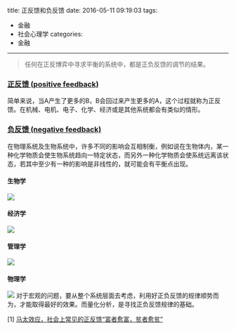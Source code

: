title: 正反馈和负反馈
date: 2016-05-11 09:19:03
tags:
- 金融
- 社会心理学
categories:
- 金融
---

> 任何在正反博弈中寻求平衡的系统中，都是正负反馈的调节的结果。

### [正反馈 (positive feedback)](https://zh.wikipedia.org/wiki/%E6%AD%A3%E5%9B%9E%E9%A5%8B)
简单来说，当A产生了更多的B，B会回过来产生更多的A，这个过程就称为正反馈。在机械、电机、电子、化学、经济或是其他系统都会有类似的情形。
### [负反馈 (negative feedback)](https://zh.wikipedia.org/wiki/%E8%B4%9F%E5%8F%8D%E9%A6%88)
在物理系统及生物系统中，许多不同的影响会互相制衡，例如说在生物体内，某一种化学物质会使生物系统趋向一特定状态，而另外一种化学物质会使系统远离该状态，若其中至少有一种的影响是非线性的，就可能会有平衡点出现。

#### 生物学
![](/images/2016/positive-negative-feedback.jpg)
#### 经济学
![](/images/2016/positive-negative-feedback2.jpg)
#### 管理学
![](/images/2016/positive-negative-feedback3.jpg)
#### 物理学
![](/images/2016/positive-negative-feedback4.jpg)
对于宏观的问题，要从整个系统层面去考虑，利用好正负反馈的规律顺势而为，才能取得最好的效果。而量化分析，是寻找正负反馈规律的基础。

[1] [马太效应，社会上常见的正反馈“富者愈富，贫者愈贫”](https://zh.wikipedia.org/wiki/%E9%A9%AC%E5%A4%AA%E6%95%88%E5%BA%94)
